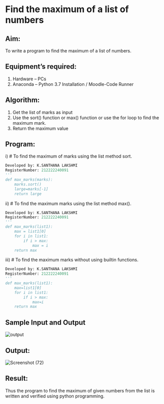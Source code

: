 # Find the maximum of a list of numbers
## Aim:
To write a program to find the maximum of a list of numbers.
## Equipment’s required:
1.	Hardware – PCs
2.	Anaconda – Python 3.7 Installation / Moodle-Code Runner
## Algorithm:
1.	Get the list of marks as input
2.	Use the sort() function or max() function or use the for loop to find the maximum mark.
3.	Return the maximum value
## Program:

i)	# To find the maximum of marks using the list method sort.
```Python
Developed by: K.SANTHANA LAKSHMI
RegisterNumber: 212222240091
'''
def max_marks(marks):
    marks.sort()
    large=marks[-1]
    return large


```

ii)	# To find the maximum marks using the list method max().
```Python
Developed by: K.SANTHANA LAKSHMI
RegisterNumber: 212222240091
'''
def max_marks(list1):
    max = list1[0]
    for i in list1:
        if i > max:
            max = i
    return max


```

iii) # To find the maximum marks without using builtin functions.
```Python
Developed by: K.SANTHANA LAKSHMI 
RegisterNumber: 212222240091
'''
def max_marks(list1):
    max=list1[0]
    for i in list1:
        if i > max:
            max=i
    return max


```
## Sample Input and Output
![output](./img/max_marks1.jpg) 

## Output:
![Screenshot (72)](https://user-images.githubusercontent.com/119475762/236777460-2d78555b-9459-4936-a5ff-04d0ed55377e.png)

## Result:
Thus the program to find the maximum of given numbers from the list is written and verified using python programming.
